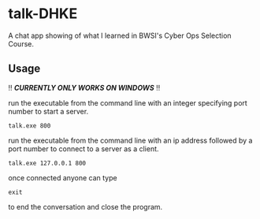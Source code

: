# talk-DHKE
A chat app showing of what I learned in BWSI's Cyber Ops Selection Course.

## Usage
‼️ ***CURRENTLY ONLY WORKS ON WINDOWS*** ‼️

run the executable from the command line with an integer specifying port number to start a server.
```
talk.exe 800
```
run the executable from the command line with an ip address followed by a port number to connect to a server as a client.
```
talk.exe 127.0.0.1 800
```

once connected anyone can type
```
exit
```
to end the conversation and close the program.
